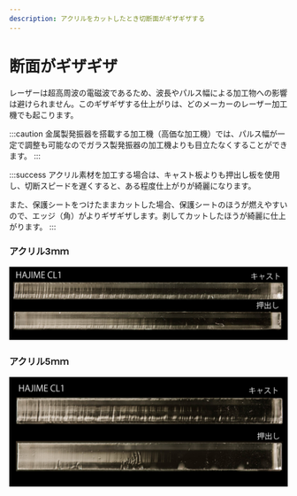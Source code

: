 ```yaml
---
description: アクリルをカットしたとき切断面がギザギザする
---
```


# 断面がギザギザ

レーザーは超高周波の電磁波であるため、波長やパルス幅による加工物への影響は避けられません。このギザギザする仕上がりは、どのメーカーのレーザー加工機でも起こります。

:::caution
金属製発振器を搭載する加工機（高価な加工機）では、パルス幅が一定で調整も可能なのでガラス製発振器の加工機よりも目立たなくすることができます。
:::

:::success
アクリル素材を加工する場合は、キャスト板よりも押出し板を使用し、切断スピードを遅くすると、ある程度仕上がりが綺麗になります。

また、保護シートをつけたままカットした場合、保護シートのほうが燃えやすいので、エッジ（角）がよりギザギザします。剥してカットしたほうが綺麗に仕上がります。
:::

### アクリル3ｍｍ

![](/assets/20191107_06.jpg)

### アクリル5ｍｍ

![](/assets/20191107_07.jpg)
